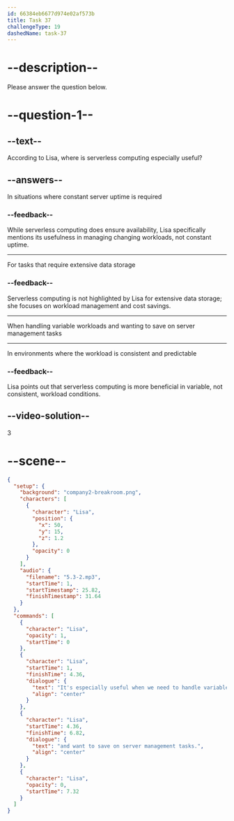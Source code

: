 ```yaml
---
id: 66384eb6677d974e02af573b
title: Task 37
challengeType: 19
dashedName: task-37
---
```


<!-- (Audio) Lisa: It's especially useful when we need to handle variable workloads and want to save on server management tasks. -->

# --description--

Please answer the question below.

# --question-1--

## --text--

According to Lisa, where is serverless computing especially useful?

## --answers--

In situations where constant server uptime is required

### --feedback--

While serverless computing does ensure availability, Lisa specifically mentions its usefulness in managing changing workloads, not constant uptime.

---

For tasks that require extensive data storage

### --feedback--

Serverless computing is not highlighted by Lisa for extensive data storage; she focuses on workload management and cost savings.

---

When handling variable workloads and wanting to save on server management tasks

---

In environments where the workload is consistent and predictable

### --feedback--

Lisa points out that serverless computing is more beneficial in variable, not consistent, workload conditions.

## --video-solution--

3

# --scene--

```json
{
  "setup": {
    "background": "company2-breakroom.png",
    "characters": [
      {
        "character": "Lisa",
        "position": {
          "x": 50,
          "y": 15,
          "z": 1.2
        },
        "opacity": 0
      }
    ],
    "audio": {
      "filename": "5.3-2.mp3",
      "startTime": 1,
      "startTimestamp": 25.82,
      "finishTimestamp": 31.64
    }
  },
  "commands": [
    {
      "character": "Lisa",
      "opacity": 1,
      "startTime": 0
    },
    {
      "character": "Lisa",
      "startTime": 1,
      "finishTime": 4.36,
      "dialogue": {
        "text": "It's especially useful when we need to handle variable workloads",
        "align": "center"
      }
    },
    {
      "character": "Lisa",
      "startTime": 4.36,
      "finishTime": 6.82,
      "dialogue": {
        "text": "and want to save on server management tasks.",
        "align": "center"
      }
    },
    {
      "character": "Lisa",
      "opacity": 0,
      "startTime": 7.32
    }
  ]
}
```
